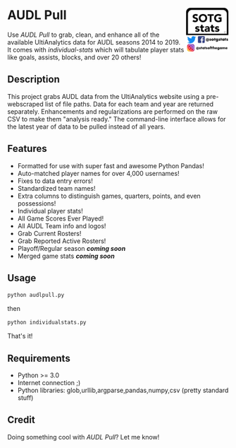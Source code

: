 # AUDL Pull <img align="right" width="100" height="100" src="images/logo.png">

Use *AUDL Pull* to grab, clean, and enhance all of the available UltiAnalytics data for AUDL seasons 2014 to 2019. It comes with *individual-stats* which will tabulate player stats like goals, assists, blocks, and over 20 others!

## Description

This project grabs AUDL data from the UltiAnalytics website using a pre-webscraped list of file paths. Data for each team and year are returned separately. Enhancements and regularizations are performed on the raw CSV to make them "analysis ready." The command-line interface allows for the latest year of data to be pulled instead of all years.

## Features

- Formatted for use with super fast and awesome Python Pandas!
- Auto-matched player names for over 4,000 usernames!
- Fixes to data entry errors!
- Standardized team names!
- Extra columns to distinguish games, quarters, points, and even possessions!
- Individual player stats!
- All Game Scores Ever Played!
- All AUDL Team info and logos!
- Grab Current Rosters!
- Grab Reported Active Rosters!
- Playoff/Regular season ***coming soon***
- Merged game stats ***coming soon***

## Usage

```bash
python audlpull.py
```

then 

```bash
python individualstats.py
```

That's it! 

## Requirements
- Python >= 3.0
- Internet connection ;)
- Python libraries: glob,urllib,argparse,pandas,numpy,csv (pretty standard stuff)

## Credit

Doing something cool with *AUDL Pull*? Let me know!

